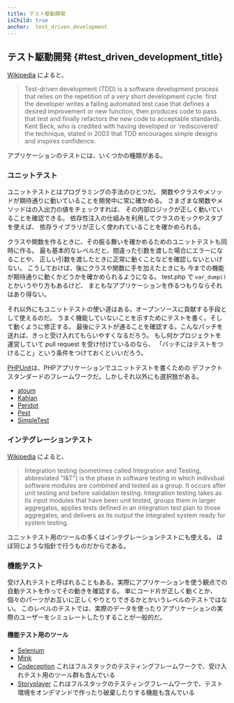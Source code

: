 ```yaml
---
title: テスト駆動開発
isChild: true
anchor:  test_driven_development
---
```


## テスト駆動開発 {#test_driven_development_title}

[Wikipedia](https://wikipedia.org/wiki/Test-driven_development) によると、

> Test-driven development (TDD) is a software development process that relies on the repetition of a very short
> development cycle: first the developer writes a failing automated test case that defines a desired improvement or new
> function, then produces code to pass that test and finally refactors the new code to acceptable standards. Kent Beck,
> who is credited with having developed or 'rediscovered' the technique, stated in 2003 that TDD encourages simple
> designs and inspires confidence.

アプリケーションのテストには、いくつかの種類がある。

### ユニットテスト

ユニットテストとはプログラミングの手法のひとつだ。
関数やクラスやメソッドが期待通りに動いていることを開発中に常に確かめる。
さまざまな関数やメソッドはの入出力の値をチェックすれば、
その内部ロジックが正しく動いていることを確認できる。
依存性注入の仕組みを利用してクラスのモックやスタブを使えば、
依存ライブラリが正しく使われていることを確かめられる。

クラスや関数を作るときに、その振る舞いを確かめるためのユニットテストも同時に作る。
最も基本的なレベルだと、間違った引数を渡した場合にエラーになることや、
正しい引数を渡したときに正常に動くことなどを確認しないといけない。
こうしておけば、後にクラスや関数に手を加えたときにも
今までの機能が期待通りに動くかどうかを確かめられるようになる。
test.php で `var_dump()` とかいうやり方もあるけど、
まともなアプリケーションを作るつもりならそれはあり得ない。

それ以外にもユニットテストの使い道はある。オープンソースに貢献する手段として使えるのだ。
うまく機能していないことを示すためにテストを書く。そして動くように修正する。
最後にテストが通ることを確認する。こんなパッチを送れば、きっと受け入れてもらいやすくなるだろう。
もし何かプロジェクトを運営していて pull request を受け付けているのなら、
「パッチにはテストをつけること」という条件をつけておくといいだろう。

[PHPUnit](https://phpunit.de)は、PHPアプリケーションでユニットテストを書くための
デファクトスタンダードのフレームワークだ。しかしそれ以外にも選択肢がある。

* [atoum](https://github.com/atoum/atoum)
* [Kahlan](https://github.com/kahlan/kahlan)
* [Peridot](https://peridot-php.github.io/)
* [Pest](https://pestphp.com/)
* [SimpleTest](https://github.com/simpletest/simpletest)

### インテグレーションテスト

[Wikipedia](https://wikipedia.org/wiki/Integration_testing) によると、

> Integration testing (sometimes called Integration and Testing, abbreviated "I&T") is the phase in software testing in
> which individual software modules are combined and tested as a group. It occurs after unit testing and before
> validation testing. Integration testing takes as its input modules that have been unit tested, groups them in larger
> aggregates, applies tests defined in an integration test plan to those aggregates, and delivers as its output the
> integrated system ready for system testing.

ユニットテスト用のツールの多くはインテグレーションテストにも使える。
ほぼ同じような指針で行うものだからである。

### 機能テスト

受け入れテストと呼ばれることもある。実際にアプリケーションを使う観点での自動テストを作ってその動きを確認する。
単にコード片が正しく動くとか、個々のパーツがお互いに正しくやりとりできるかとかいうレベルのテストではない。
このレベルのテストでは、実際のデータを使ったりアプリケーションの実際のユーザーをシミュレートしたりすることが一般的だ。

#### 機能テスト用のツール

* [Selenium](https://www.selenium.dev/)
* [Mink](https://mink.behat.org/)
* [Codeception](https://codeception.com/) これはフルスタックのテスティングフレームワークで、受け入れテスト用のツール群も含んでいる
* [Storyplayer](https://datasift.github.io/storyplayer/) これはフルスタックのテスティングフレームワークで、テスト環境をオンデマンドで作ったり破棄したりする機能も含んでいる

